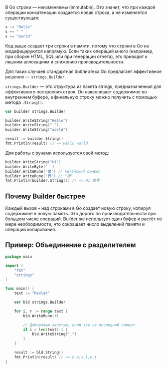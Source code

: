 В Go строки — неизменяемы (immutable). Это значит, что при каждой операции конкатенации создаётся новая строка, а не изменяется существующая:

```go
s := "Hello"
s += " "
s += "world"
```

Код выше создает три строки в памяти, потому что строки в Go не модифицируются напрямую. Если таких операций много (например, при сборке HTML, SQL или при генерации отчёта), это приводит к лишним аллокациям и снижению производительности.

Для таких случаев стандартная библиотека Go предлагает эффективное решение — `strings.Builder`.

`strings.Builder` — это структура из пакета strings, предназначенная для эффективного построения строк. Он накапливает содержимое во внутреннем буфере, а финальную строку можно получить с помощью метода `.String()`.

```go
var builder strings.Builder

builder.WriteString("Hello")
builder.WriteString(" ")
builder.WriteString("world")

result := builder.String()
fmt.Println(result) // => Hello world
```

Для работы с рунами используется свой метод:

```go
builder.WriteString("Hi")
builder.WriteByte(' ')
builder.WriteRune('世') // китайский символ
builder.WriteRune('界') // "界"
fmt.Println(builder.String()) // => Hi 世界
```

## Почему Builder быстрее

Каждый вызов `+` над строками в Go создает новую строку, копируя содержимое в новую память. Это дорого по производительности при большом числе операций. Builder же использует один буфер и растёт по мере необходимости, что сокращает число выделений памяти и операций копирования.

## Пример: Объединение с разделителем

```go
package main

import (
	"fmt"
	"strings"
)

func main() {
	text := "hexlet"

	var bld strings.Builder

	for i, r := range text {
		bld.WriteRune(r)

		// Добавляем запятую, если это не последний символ
		if i < len(text)-1 {
			bld.WriteString(",")
		}
	}

	result := bld.String()
	fmt.Println(result) // => h,e,x,l,e,t
}
```
